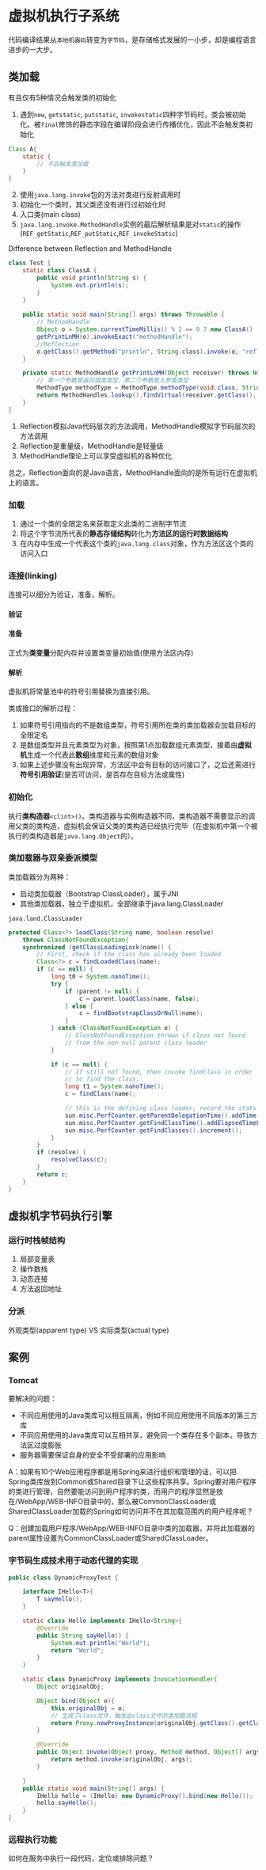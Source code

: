 # 虚拟机执行子系统
代码编译结果从`本地机器码`转变为`字节码`，是存储格式发展的一小步，却是编程语言进步的一大步。

## 类加载
有且仅有5种情况会触发类的初始化
1. 遇到`new`, `getstatic`, `putstatic`, `invokestatic`四种字节码时，类会被初始化。被`final`修饰的静态字段在编译阶段会进行传播优化，因此不会触发类初始化
```Java
Class A{
    static {
        // 不会触发类加载
    }
}
```
2. 使用`java.lang.invoke`包的方法对类进行反射调用时
3. 初始化一个类时，其父类还没有进行过初始化时
4. 入口类(main class)
5. `java.lang.invoke.MethodHandle`实例的最后解析结果是对`static`的操作(`REF_getStatic`,`REF_putStatic`,`REF_invokeStatic`)

Difference between Reflection and MethodHandle
```Java
class Test {
    static class ClassA {
        public void println(String s) {
            System.out.println(s);
        }
    }
    
    public static void main(String[] args) throws Throwable {
        // MethodHandle
        Object o = System.currentTimeMillis() % 2 == 0 ? new ClassA() : System.out;
        getPrintLnMH(o).invokeExact("methodHandle");
        //Reflection
        o.getClass().getMethod("println", String.class).invoke(o, "reflection");
    }

    private static MethodHandle getPrintLnMH(Object receiver) throws NoSuchMethodException, IllegalAccessException {
        // 第一个参数是返回值类类型，第二个参数是入参类类型
        MethodType methodType = MethodType.methodType(void.class, String.class);
        return MethodHandles.lookup().findVirtual(receiver.getClass(), "println", methodType).bindTo(receiver);
    }
}
```
1. Reflection模拟Java代码层次的方法调用，MethodHandle模拟字节码层次的方法调用
2. Reflection是重量级，MethodHandle是轻量级
3. MethodHandle理论上可以享受虚拟机的各种优化

总之，Reflection面向的是Java语言，MethodHandle面向的是所有运行在虚拟机上的语言。


### 加载
1. 通过一个类的全限定名来获取定义此类的二进制字节流
2. 将这个字节流所代表的**静态存储结构**转化为**方法区的运行时数据结构**
3. 在内存中生成一个代表这个类的`java.lang.class`对象，作为方法区这个类的访问入口

### 连接(linking)
连接可以细分为验证，准备，解析。
#### 验证

#### 准备
正式为**类变量**分配内存并设置类变量初始值(使用方法区内存)
#### 解析
虚拟机将常量池中的符号引用替换为直接引用。

类或接口的解析过程：

1. 如果符号引用指向的不是数组类型，符号引用所在类的类加载器会加载目标的全限定名
2. 是数组类型并且元素类型为对象，按照第1点加载数组元素类型，接着由**虚拟机**生成一个代表此**数组**维度和元素的数组对象
3. 如果上述步骤没有出现异常，方法区中会有目标的访问接口了，之后还需进行**符号引用验证**(是否可访问，是否存在目标方法或属性)

### 初始化
执行**类构造器**`<clint>()`。类构造器与实例构造器不同，类构造器不需要显示的调用父类的类构造，虚拟机会保证父类的类构造已经执行完毕（在虚拟机中第一个被执行的类构造器是`java.lang.Object`的）。

### 类加载器与双亲委派模型
类加载器分为两种：
- 启动类加载器（Bootstrap ClassLoader），属于JNI
- 其他类加载器，独立于虚拟机，全部继承于java.lang.ClassLoader

`java.land.ClassLoader`
```Java
protected Class<?> loadClass(String name, boolean resolve)
    throws ClassNotFoundException{
    synchronized (getClassLoadingLock(name)) {
        // First, check if the class has already been loaded
        Class<?> c = findLoadedClass(name);
        if (c == null) {
            long t0 = System.nanoTime();
            try {
                if (parent != null) {
                    c = parent.loadClass(name, false);
                } else {
                    c = findBootstrapClassOrNull(name);
                }
            } catch (ClassNotFoundException e) {
                // ClassNotFoundException thrown if class not found
                // from the non-null parent class loader
            }

            if (c == null) {
                // If still not found, then invoke findClass in order
                // to find the class.
                long t1 = System.nanoTime();
                c = findClass(name);

                // this is the defining class loader; record the stats
                sun.misc.PerfCounter.getParentDelegationTime().addTime(t1 - t0);
                sun.misc.PerfCounter.getFindClassTime().addElapsedTimeFrom(t1);
                sun.misc.PerfCounter.getFindClasses().increment();
            }
        }
        if (resolve) {
            resolveClass(c);
        }
        return c;
    }
}
```

## 虚拟机字节码执行引擎
### 运行时栈帧结构
1. 局部变量表
2. 操作数栈
3. 动态连接
4. 方法返回地址

### 分派
外观类型(apparent type) VS 实际类型(actual type)

## 案例

### Tomcat
要解决的问题：
- 不同应用使用的Java类库可以相互隔离，例如不同应用使用不同版本的第三方库
- 不同应用使用的Java类库可以互相共享，避免同一个类存在多个副本，导致方法区过度膨胀
- 服务器需要保证自身的安全不受部署的应用影响
 
A：如果有10个Web应用程序都是用Spring来进行组织和管理的话，可以把Spring类库放到Common或Shared目录下让这些程序共享。Spring要对用户程序的类进行管理，自然要能访问到用户程序的类，而用户的程序显然是放在/WebApp/WEB-INFO目录中的，那么被CommonClassLoader或SharedClassLoader加载的Spring如何访问并不在其加载范围内的用户程序呢？


Q：创建加载用户程序/WebApp/WEB-INFO目录中类的加载器，并将此加载器的parent属性设置为CommonClassLoader或SharedClassLoader。


### 字节码生成技术用于动态代理的实现
```Java
public class DynamicProxyTest {

    interface IHello<T>{
        T sayHello();
    }

    static class Hello implements IHello<String>{
        @Override
        public String sayHello() {
            System.out.println("World");
            return "World";
        }
    }

    static class DynamicProxy implements InvocationHandler{
        Object originalObj;

        Object bind(Object o){
            this.originalObj = o;
            // 生成了class文件，触发此class文件的类加载流程
            return Proxy.newProxyInstance(originalObj.getClass().getClassLoader(), originalObj.getClass().getInterfaces(), this);
        }

        @Override
        public Object invoke(Object proxy, Method method, Object[] args) throws Throwable {
            return method.invoke(originalObj, args);
        }

    }
    public static void main(String[] args) {
        IHello hello = (IHello) new DynamicProxy().bind(new Hello());
        hello.sayHello();
    }
}

```
### 远程执行功能
如何在服务中执行一段代码，定位或排除问题？